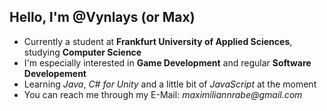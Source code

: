   Hello, I'm @Vynlays (or Max)
  -----
- Currently a student at **Frankfurt University of Applied Sciences**, studying **Computer Science**
- I'm especially interested in **Game Development** and regular **Software Developement**
- Learning *Java*, *C# for Unity* and a little bit of *JavaScript* at the moment
- You can reach me through my E-Mail: _maximiliannrabe@gmail.com_

<!---
Vynalys/Vynalys is a ✨ special ✨ repository because its `README.md` (this file) appears on your GitHub profile.
You can click the Preview link to take a look at your changes.
--->
